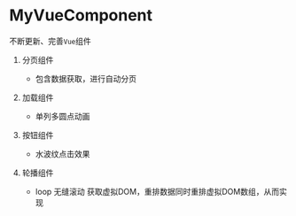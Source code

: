 # MyVueComponent

不断更新、完善`Vue`组件

1. 分页组件
    
    * 包含数据获取，进行自动分页 
    
2. 加载组件

    * 单列多圆点动画

3. 按钮组件
  
    * 水波纹点击效果
  
4. 轮播组件
    
    * loop 无缝滚动 获取虚拟DOM，重排数据同时重排虚拟DOM数组，从而实现
    
    
